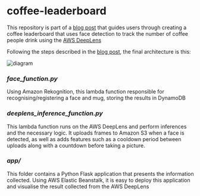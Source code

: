 # coffee-leaderboard

This repository is part of a [blog post](https://aws.amazon.com/blogs/machine-learning/track-the-number-of-coffees-consumed-using-aws-deeplens/) that guides users through creating a coffee leaderboard that uses face detection to track the number of coffee people drink using the [AWS DeepLens](https://aws.amazon.com/deeplens/)

Following the steps described in the [blog post](), the final architecture is this: 

![diagram](../master/diagram.png)

### *face_function.py*

Using Amazon Rekognition, this lambda function responsible for recognising/registering a face and mug, storing the results in DynamoDB


### *deeplens_inference_function.py*

This lambda function runs on the AWS DeepLens and perform inferences and the necessary logic. It uploads frames to Amazon S3 when a face is detected, as well as adds features such as a cooldown period between uploads along with a countdown before taking a picture.


### *app/*

This folder contains a Python Flask application that presents the information collected. Using AWS Elastic Beanstalk, it is easy to deploy this application and visualise the result collected from the AWS DeepLens
